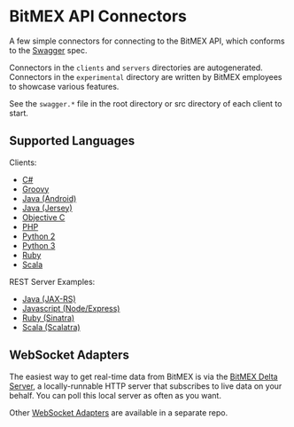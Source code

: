 BitMEX API Connectors
=====================

A few simple connectors for connecting to the BitMEX API, which conforms to the
[Swagger](https://github.com/wordnik/swagger-spec/blob/master/versions/1.2.md) spec.

Connectors in the `clients` and `servers` directories are autogenerated. Connectors in the `experimental` directory
are written by BitMEX employees to showcase various features.

See the `swagger.*` file in the root directory or src directory of each client to start.

Supported Languages
-------------------

Clients:

* [C#](/clients/csharp)
* [Groovy](/clients/groovy)
* [Java (Android)](/clients/java/android)
* [Java (Jersey)](/clients/java/jersey)
* [Objective C](/clients/objc)
* [PHP](/clients/php)
* [Python 2](/clients/python)
* [Python 3](/clients/python3)
* [Ruby](/clients/ruby)
* [Scala](/clients/scala)

REST Server Examples:

* [Java (JAX-RS)](/servers/jax-rs)
* [Javascript (Node/Express)](/servers/node)
* [Ruby (Sinatra)](/servers/sinatra)
* [Scala (Scalatra)](/servers/scalatra)

WebSocket Adapters
------------------

The easiest way to get real-time data from BitMEX is via the
[BitMEX Delta Server](https://github.com/BitMEX/websocket-adapters/tree/master/server), a locally-runnable
HTTP server that subscribes to live data on your behalf. You can poll this local server as often as you want.

Other [WebSocket Adapters](https://github.com/BitMEX/websocket-adapters) are available in a separate repo.

